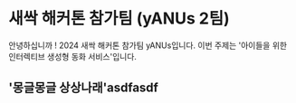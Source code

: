 # 새싹 해커톤 참가팀 (yANUs 2팀)

안녕하십니까 !
2024 새싹 해커톤 참가팀 yANUs입니다.
이번 주제는 '아이들을 위한 인터렉티브 생성형 동화 서비스'입니다.

## '몽글몽글 상상나래'asdfasdf
